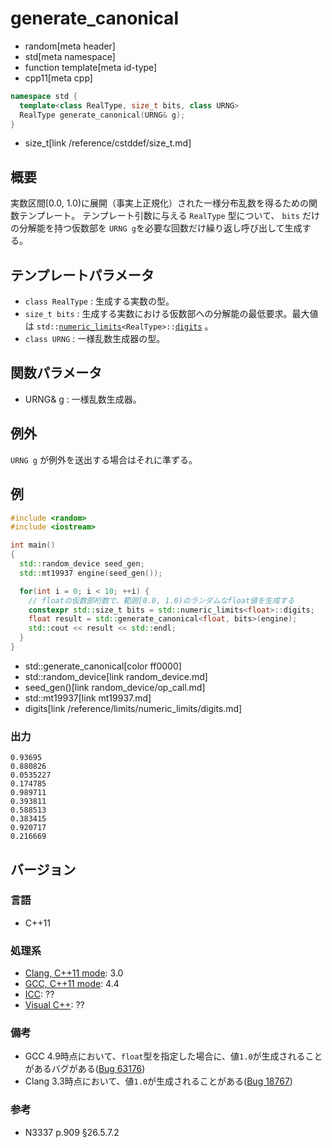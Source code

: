 # generate_canonical
* random[meta header]
* std[meta namespace]
* function template[meta id-type]
* cpp11[meta cpp]

```cpp
namespace std {
  template<class RealType, size_t bits, class URNG>
  RealType generate_canonical(URNG& g);
}
```
* size_t[link /reference/cstddef/size_t.md]

## 概要
実数区間\[0.0, 1.0\)に展開（事実上正規化）された一様分布乱数を得るための関数テンプレート。
テンプレート引数に与える `RealType` 型について、 `bits` だけの分解能を持つ仮数部を `URNG g`を必要な回数だけ繰り返し呼び出して生成する。


## テンプレートパラメータ
- `class RealType` : 生成する実数の型。
- `size_t bits` : 生成する実数における仮数部への分解能の最低要求。最大値は `std::`[`numeric_limits`](/reference/limits/numeric_limits.md)`<RealType>::`[`digits`](/reference/limits/numeric_limits/digits.md) 。
- `class URNG` : 一様乱数生成器の型。

## 関数パラメータ
- URNG& g : 一様乱数生成器。


## 例外
`URNG g` が例外を送出する場合はそれに準ずる。


## 例
```cpp example
#include <random>
#include <iostream>

int main()
{
  std::random_device seed_gen;
  std::mt19937 engine(seed_gen());

  for(int i = 0; i < 10; ++i) {
    // floatの仮数部桁数で、範囲[0.0, 1.0)のランダムなfloat値を生成する
    constexpr std::size_t bits = std::numeric_limits<float>::digits;
    float result = std::generate_canonical<float, bits>(engine);
    std::cout << result << std::endl;
  }
}
```
* std::generate_canonical[color ff0000]
* std::random_device[link random_device.md]
* seed_gen()[link random_device/op_call.md]
* std::mt19937[link mt19937.md]
* digits[link /reference/limits/numeric_limits/digits.md]

### 出力
```
0.93695
0.880826
0.0535227
0.174785
0.989711
0.393811
0.588513
0.383415
0.920717
0.216669
```

## バージョン
### 言語
- C++11

### 処理系
- [Clang, C++11 mode](/implementation.md#clang): 3.0
- [GCC, C++11 mode](/implementation.md#gcc): 4.4
- [ICC](/implementation.md#icc): ??
- [Visual C++](/implementation.md#visual_cpp): ??

### 備考
- GCC 4.9時点において、`float`型を指定した場合に、値`1.0`が生成されることがあるバグがある([Bug 63176](https://gcc.gnu.org/bugzilla/show_bug.cgi?id=63176))
- Clang 3.3時点において、値`1.0`が生成されることがある([Bug 18767](https://llvm.org/bugs/show_bug.cgi?id=18767))

### 参考
- N3337 p.909 §26.5.7.2

